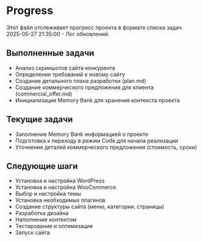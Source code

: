 # Progress

Этот файл отслеживает прогресс проекта в формате списка задач.
2025-05-27 21:35:00 - Лог обновлений.

## Выполненные задачи

* Анализ скриншотов сайта конкурента
* Определение требований к новому сайту
* Создание детального плана разработки (plan.md)
* Создание коммерческого предложения для клиента (commercial_offer.md)
* Инициализация Memory Bank для хранения контекста проекта

## Текущие задачи

* Заполнение Memory Bank информацией о проекте
* Подготовка к переходу в режим Code для начала реализации
* Уточнение деталей коммерческого предложения (стоимость, сроки)

## Следующие шаги

* Установка и настройка WordPress
* Установка и настройка WooCommerce
* Выбор и настройка темы
* Установка необходимых плагинов
* Создание структуры сайта (меню, категории, страницы)
* Разработка дизайна
* Наполнение контентом
* Тестирование и оптимизация
* Запуск сайта